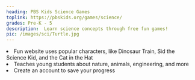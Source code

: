 ```yaml
---
heading: PBS Kids Science Games
toplink: https://pbskids.org/games/science/
grades: Pre-K - 5
description:  Learn science concepts through free fun games!
pic: /images/sci/Turtle.jpg
---
```


<li>Fun website uses popular characters, like Dinosaur Train, Sid the Science Kid, and the Cat in the Hat</li>
<li>Teaches young students about nature, animals, engineering, and more </li>
<li>Create an account to save your progress</li>
